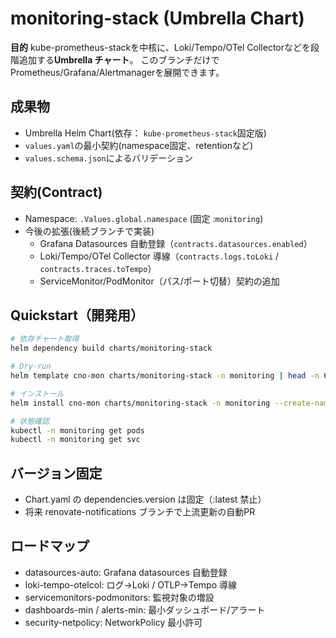 # monitoring-stack (Umbrella Chart)

**目的**
kube-prometheus-stackを中核に、Loki/Tempo/OTel Collectorなどを段階追加する**Umbrella チャート**。
このブランチだけでPrometheus/Grafana/Alertmanagerを展開できます。

## 成果物
- Umbrella Helm Chart(依存： `kube-prometheus-stack`固定版)
- `values.yaml`の最小契約(namespace固定、retentionなど)
- `values.schema.json`によるバリデーション

## 契約(Contract)
- Namespace: `.Values.global.namespace` (固定 :`monitoring`)
- 今後の拡張(後続ブランチで実装)
  - Grafana Datasources 自動登録（`contracts.datasources.enabled`）
  - Loki/Tempo/OTel Collector 導線（`contracts.logs.toLoki` / `contracts.traces.toTempo`）
  - ServiceMonitor/PodMonitor（パス/ポート切替）契約の追加

## Quickstart（開発用）
```bash
# 依存チャート取得
helm dependency build charts/monitoring-stack

# Dry-run
helm template cno-mon charts/monitoring-stack -n monitoring | head -n 60

# インストール
helm install cno-mon charts/monitoring-stack -n monitoring --create-namespace

# 状態確認
kubectl -n monitoring get pods
kubectl -n monitoring get svc
```

## バージョン固定
- Chart.yaml の dependencies.version は固定（:latest 禁止）
- 将来 renovate-notifications ブランチで上流更新の自動PR

## ロードマップ
- datasources-auto: Grafana datasources 自動登録
- loki-tempo-otelcol: ログ→Loki / OTLP→Tempo 導線
- servicemonitors-podmonitors: 監視対象の増設
- dashboards-min / alerts-min: 最小ダッシュボード/アラート
- security-netpolicy: NetworkPolicy 最小許可
